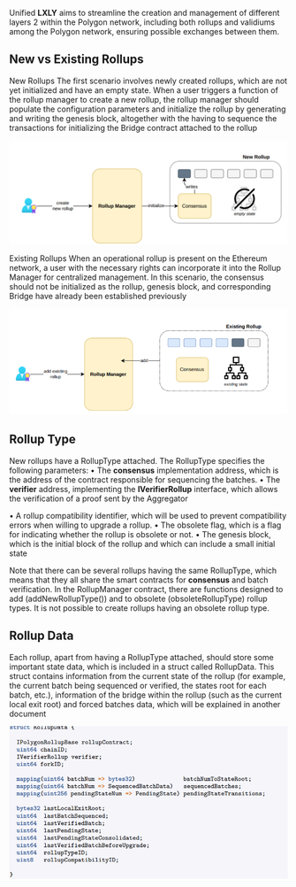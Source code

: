 Unified **LXLY** aims to streamline the creation and management of different layers 2 within
the Polygon network, including both rollups and validiums among the Polygon network,
ensuring possible exchanges between them.

## New vs Existing Rollups
New Rollups The first scenario involves newly created rollups, which are not yet initialized and have an empty state. When a user triggers a function of the rollup manager
to create a new rollup, the rollup manager should populate the configuration parameters
and initialize the rollup by generating and writing the genesis block, altogether with the
having to sequence the transactions for initializing the Bridge contract attached to the
rollup

![alt text](image.png)

Existing Rollups When an operational rollup is present on the Ethereum network, a
user with the necessary rights can incorporate it into the Rollup Manager for centralized
management. In this scenario, the consensus should not be initialized as the rollup, genesis
block, and corresponding Bridge have already been established previously

![alt text](image-1.png)

## Rollup Type
 New rollups have a RollupType attached. The RollupType specifies the
following parameters:
• The **consensus** implementation address, which is the address of the contract
responsible for sequencing the batches.
• The **verifier** address, implementing the **IVerifierRollup** interface, which allows
the verification of a proof sent by the Aggregator


• A rollup compatibility identifier, which will be used to prevent compatibility
errors when willing to upgrade a rollup.
• The obsolete flag, which is a flag for indicating whether the rollup is obsolete or
not.
• The genesis block, which is the initial block of the rollup and which can include
a small initial state


Note that there can be several rollups having the same RollupType, which means
that they all share the smart contracts for **consensus** and batch verification. In the
RollupManager contract, there are functions designed to add (addNewRollupType()) and
to obsolete (obsoleteRollupType) rollup types. It is not possible to create rollups having
an obsolete rollup type.


## Rollup Data
 Each rollup, apart from having a RollupType attached, should store some
important state data, which is included in a struct called RollupData. This struct contains
information from the current state of the rollup (for example, the current batch being
sequenced or verified, the states root for each batch, etc.), information of the bridge
within the rollup (such as the current local exit root) and forced batches data, which
will be explained in another document


![alt text](image-2.png)
